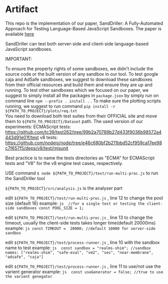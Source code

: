 # Artifact 
This repo is the implementation of our paper, SandDriller: A Fully-Automated Approach for Testing Language-Based JavaScript Sandboxes. 
The paper is available [here](https://www.usenix.org/conference/usenixsecurity23/presentation/alhamdan)


SandDriller can test both server-side and client-side language-based JavaScript sandboxes. 


IMPORTANT: 

To ensure the property rights of some sandboxes, we didn't include the source code or the built version of any sandbox in our tool. 
To test google caja and AdSafe sandboxes, we suggest to download these sandboxes from their official resources and build them and ensure they are up and running.
To test other sandboxes which we focused on our paper, we suggest to simply install all the packages in `package.json` by simply run on command line `npm --prefix . install .` .
To make sure the plotting scripts running, we suggest to run command `pip install -r ${PATH_TO_PROJECT}/plots/req.txt`  
You need to download both test suites from their OFFICIAL site and move them to `${PATH_TO_PROJECT}/Dataset` path.
The used version of our experiments:  ECMAScript tests: https://github.com/tc39/test262/tree/99b2a70789b27d433f9036b98572a4443d91e01f/test
                                      v8 tests: https://github.com/nodejs/node/tree/e46c680bf2b211bbd52cf959ca17ee98c7f657f5/deps/v8/test/mjsunit

Best practice is to name the tests directories as "ECMA" for ECMAScript tests and "V8" for the v8 engine test cases, respectively. 




USE command `$ node ${PATH_TO_PROJECT}/test/run-multi-proc.js` to run the SandDriller tool

`${PATH_TO_PROJECT}/src/analysis.js` is the analyser part

edit `${PATH_TO_PROJECT}/test/run-multi-proc.js` , line 12 to change the pool size (default 16)
example: 
        ```js 
                //for a single test or testing the client-side sandboxes
                const POOL_SIZE = 1;
        ```

edit `${PATH_TO_PROJECT}/test/run-multi-proc.js` , line 13 to change the timeout, usually the client-side tests takes longer time(default 20000ms)
example: 
        ```js
                const TIMEOUT =  20000; //default 10000 for server-side sandbox 
        ```



edit `${PATH_TO_PROJECT}/test/process-runner.js` , line 10 with the sandbox name to test 
example: 
        ```js 
                const sandbox = "realms-shim"; //sandbox names: ["realms-shim", "safe-eval", "vm2", "ses", "near-membrane", "adsafe", "caja"]
        ```

edit `${PATH_TO_PROJECT}/test/process-runner.js` , line 11 to use/not use the varient generator 
example: 
        ```js 
                const useGenerator = false; //true to use the varient genegator
        ```
